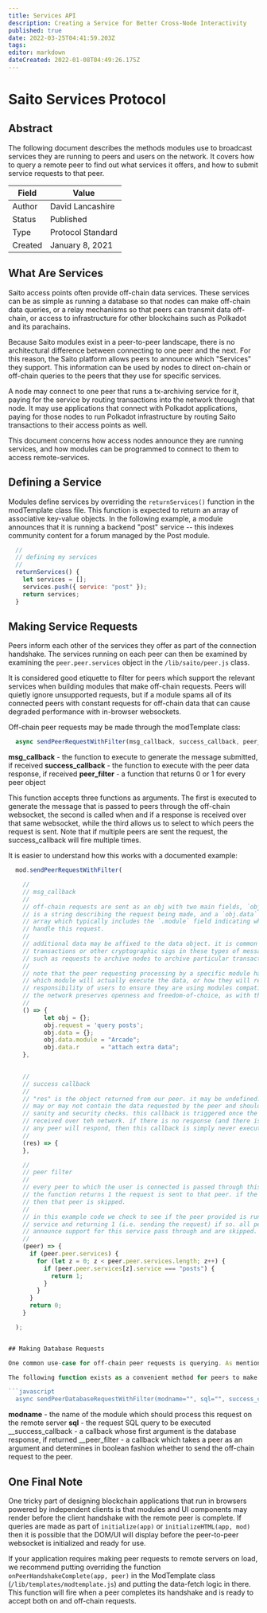 ```yaml
---
title: Services API
description: Creating a Service for Better Cross-Node Interactivity
published: true
date: 2022-03-25T04:41:59.203Z
tags: 
editor: markdown
dateCreated: 2022-01-08T04:49:26.175Z
---
```


# Saito Services Protocol


## Abstract

The following document describes the methods modules use to broadcast services they are running to peers and users on the network. It covers how to query a remote peer to find out what services it offers, and how to submit service requests to that peer.

| Field   | Value             |
| ------- | ----------------- |
| Author  | David Lancashire  |
| Status  | Published         |
| Type    | Protocol Standard |
| Created | January 8, 2021   |

## What Are Services

Saito access points often provide off-chain data services. These services can be as simple as running a database so that nodes can make off-chain data queries, or a relay mechanisms so that peers can transmit data off-chain, or access to infrastructure for other blockchains such as Polkadot and its parachains.

Because Saito modules exist in a peer-to-peer landscape, there is no architectural difference between connecting to one peer and the next. For this reason, the Saito platform allows peers to announce which "Services" they support. This information can be used by nodes to direct on-chain or off-chain queries to the peers that they use for specific services.

A node may connect to one peer that runs a tx-archiving service for it, paying for the service by routing transactions into the network through that node. It may use applications that connect with Polkadot applications, paying for those nodes to run Polkadot infrastructure by routing Saito transactions to their access points as well.

This document concerns how access nodes announce they are running services, and how modules can be programmed to connect to them to access remote-services.



## Defining a Service

Modules define services by overriding the `returnServices()` function in the modTemplate class file. This function is expected to return an array of associative key-value objects. In the following example, a module announces that it is running a backend "post" service -- this indexes community content for a forum managed by the Post module.

```javascript
  //
  // defining my services
  //
  returnServices() {
    let services = [];
    services.push({ service: "post" });
    return services;
  }
```


## Making Service Requests

Peers inform each other of the services they offer as part of the connection handshake. The services running on each peer can then be examined by examining the `peer.peer.services` object in the `/lib/saito/peer.js` class.

It is considered good etiquette to filter for peers which support the relevant services when building modules that make off-chain requests. Peers will quietly ignore unsupported requests, but if a module spams all of its connected peers with constant requests for off-chain data that can cause degraded performance with in-browser websockets.

Off-chain peer requests may be made through the modTemplate class:


```javascript
  async sendPeerRequestWithFilter(msg_callback, success_callback, peer_filter) {}
```

__msg_callback__ - the function to execute to generate the message submitted, if received
__success_callback__ - the function to execute with the peer data response, if received
__peer_filter__ - a function that returns 0 or 1 for every peer object

This function accepts three functions as arguments. The first is executed to generate the message that is passed to peers through the off-chain websocket, the second is called when and if a response is received over that same websocket, while the third allows us to select to which peers the request is sent. Note that if multiple peers are sent the request, the success_callback will fire multiple times.

It is easier to understand how this works with a documented example:

```javascript
  mod.sendPeerRequestWithFilter(

    //
    // msg_callback
    //
    // off-chain requests are sent as an obj with two main fields, `obj.request` which
    // is a string describing the request being made, and a `obj.data` associative-
    // array which typically includes the `.module` field indicating which module should
    // handle this request.
    //
    // additional data may be affixed to the data object. it is common to send signed
    // transactions or other cryptographic sigs in these types of messages, for instance,
    // such as requests to archive nodes to archive particular transactions.
    //
    // note that the peer requesting processing by a specific module has no guarantee of
    // which module will actually execute the data, or how they will respond. it is the
    // responsibility of users to ensure they are using modules compatible with peers,
    // the network preserves openness and freedom-of-choice, as with the HTML protocol.
    //
    () => {
          let obj = {};
          obj.request = 'query posts';
          obj.data = {};
          obj.data.module = "Arcade";
          obj.data.r      = "attach extra data";
    },
    

    //
    // success callback
    //
    // "res" is the object returned from our peer. it may be undefined. it may be null. it
    // may or may not contain the data requested by the peer and should be subject to
    // sanity and security checks. this callback is triggered once the object has been
    // received over teh network. if there is no response (and there is no guarantee that
    // any peer will respond, then this callback is simply never executed.
    //
    (res) => {
    },

    //
    // peer filter
    //
    // every peer to which the user is connected is passed through this filter callback. if
    // the function returns 1 the request is sent to that peer. if the function returns 0
    // then that peer is skipped.
    //
    // in this example code we check to see if the peer provided is running the "posts"
    // service and returning 1 (i.e. sending the request) if so. all peers that do not
    // announce support for this service pass through and are skipped.
    //
    (peer) => {
      if (peer.peer.services) {
        for (let z = 0; z < peer.peer.services.length; z++) {
          if (peer.peer.services[z].service === "posts") {
            return 1;
          }
        }
      }
      return 0;
    }

  );


## Making Database Requests

One common use-case for off-chain peer requests is querying. As mentioned in our [Application protocol](application.md), modules that create an `/sql` subdirectory and place table definition files in there will automatically create tables.

The following function exists as a convenient method for peers to make SQL queries on remote databases. As with other off-chain requests, there is no guarantee that peers will provide data in response to requests or return data in the expected format. The following standard is used by core Saito applications:

```javascript
  async sendPeerDatabaseRequestWithFilter(modname="", sql="", success_callback=null, peerfilter=null) {}
```
__modname__ - the name of the module which should process this request on the remote server
__sql__ - the request SQL query to be executed
__success_callback - a callback whose first argument is the database response, if returned
__peer_filter - a callback which takes a peer as an argument and determines in boolean fashion whether to send the off-chain request to the peer.


## One Final Note

One tricky part of designing blockchain applications that run in browsers powered by independent clients is that modules and UI components may render before the client handshake with the remote peer is complete. If queries are made as part of `initialize(app)` or `initializeHTML(app, mod)` then it is possible that the DOM/UI will display before the peer-to-peer websocket is initialized and ready for use.

If your application requires making peer requests to remote servers on load, we recommend putting overriding the function `onPeerHandshakeComplete(app, peer)` in the ModTemplate class (`/lib/templates/modtemplate.js`) and putting the data-fetch logic in there. This function will fire when a peer completes its handshake and is ready to accept both on and off-chain requests.


